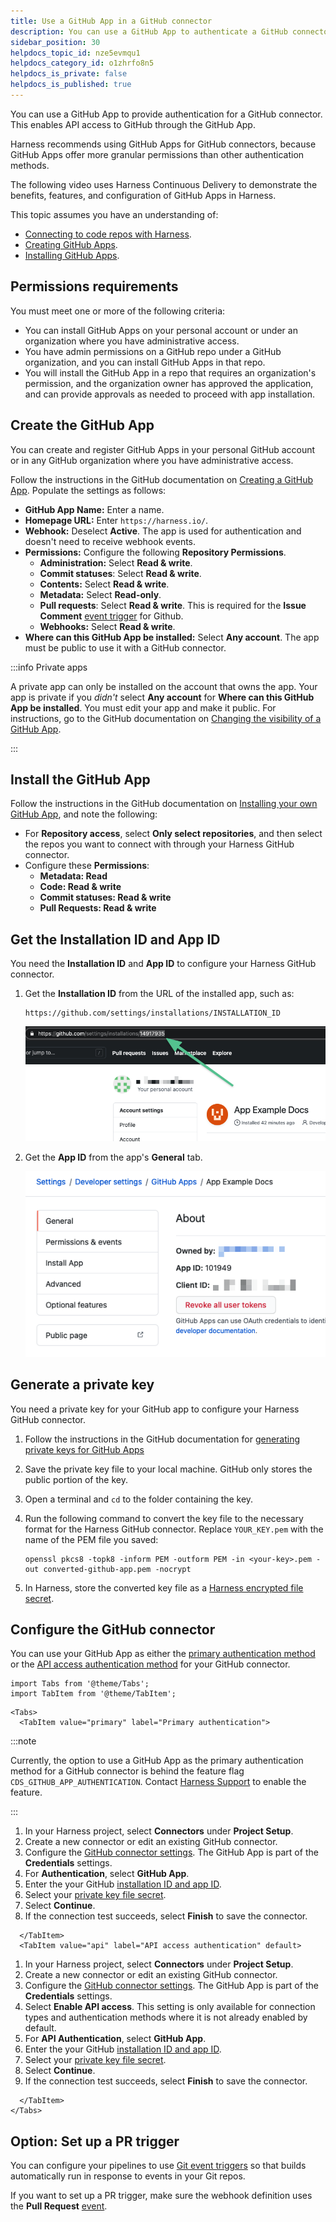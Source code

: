 ```yaml
---
title: Use a GitHub App in a GitHub connector
description: You can use a GitHub App to authenticate a GitHub connector.
sidebar_position: 30
helpdocs_topic_id: nze5evmqu1
helpdocs_category_id: o1zhrfo8n5
helpdocs_is_private: false
helpdocs_is_published: true
---
```


You can use a GitHub App to provide authentication for a GitHub connector. This enables API access to GitHub through the GitHub App.

Harness recommends using GitHub Apps for GitHub connectors, because GitHub Apps offer more granular permissions than other authentication methods.

The following video uses Harness Continuous Delivery to demonstrate the benefits, features, and configuration of GitHub Apps in Harness.

<!-- Video:
https://www.loom.com/share/99767c8527274a2f801045bf73223e71-->
<docvideo src="https://www.loom.com/share/99767c8527274a2f801045bf73223e71" />

This topic assumes you have an understanding of:

* [Connecting to code repos with Harness](./connect-to-code-repo.md).
* [Creating GitHub Apps](https://docs.github.com/en/apps/creating-github-apps/about-creating-github-apps/about-creating-github-apps).
* [Installing GitHub Apps](https://docs.github.com/en/apps/using-github-apps/installing-your-own-github-app).

## Permissions requirements

You must meet one or more of the following criteria:

* You can install GitHub Apps on your personal account or under an organization where you have administrative access.
* You have admin permissions on a GitHub repo under a GitHub organization, and you can install GitHub Apps in that repo.
* You will install the GitHub App in a repo that requires an organization's permission, and the organization owner has approved the application, and can provide approvals as needed to proceed with app installation.

## Create the GitHub App

You can create and register GitHub Apps in your personal GitHub account or in any GitHub organization where you have administrative access.

Follow the instructions in the GitHub documentation on [Creating a GitHub App](https://docs.github.com/en/developers/apps/creating-a-github-app). Populate the settings as follows:

* **GitHub App Name:** Enter a name.
* **Homepage URL:** Enter `https://harness.io/`.
* **Webhook:** Deselect **Active**. The app is used for authentication and doesn't need to receive webhook events.
* **Permissions:** Configure the following **Repository Permissions**.
	+ **Administration:** Select **Read & write**.
	+ **Commit statuses**: Select **Read & write**.
	+ **Contents:** Select **Read & write**.
	+ **Metadata:** Select **Read-only**.
	+ **Pull requests**: Select **Read & write**. This is required for the **Issue Comment** [event trigger](/docs/platform/triggers/triggers-reference/#event-and-actions) for Github.
	+ **Webhooks:** Select **Read & write**.
* **Where can this GitHub App be installed:** Select **Any account**. The app must be public to use it with a GitHub connector.

:::info Private apps

A private app can only be installed on the account that owns the app. Your app is private if you *didn't* select **Any account** for **Where can this GitHub App be installed**. You must edit your app and make it public. For instructions, go to the GitHub documentation on [Changing the visibility of a GitHub App](https://docs.github.com/en/apps/maintaining-github-apps/modifying-a-github-app-registration#changing-the-visibility-of-a-github-app).

:::

## Install the GitHub App

Follow the instructions in the GitHub documentation on [Installing your own GitHub App](https://docs.github.com/en/apps/using-github-apps/installing-your-own-github-app), and note the following:

* For **Repository access**, select **Only select repositories**, and then select the repos you want to connect with through your Harness GitHub connector.
* Configure these **Permissions**:
   * **Metadata: Read**
   * **Code: Read & write**
   * **Commit statuses: Read & write**
   * **Pull Requests: Read & write**

## Get the Installation ID and App ID

You need the **Installation ID** and **App ID** to configure your Harness GitHub connector.

1. Get the **Installation ID** from the URL of the installed app, such as:

   ```
   https://github.com/settings/installations/INSTALLATION_ID
   ```

   ![](../static/git-hub-app-support-54.png)

2. Get the **App ID** from the app's **General** tab.

   ![](../static/git-hub-app-support-55.png)

## Generate a private key

You need a private key for your GitHub app to configure your Harness GitHub connector.

1. Follow the instructions in the GitHub documentation for [generating private keys for GitHub Apps](https://docs.github.com/en/apps/creating-github-apps/authenticating-with-a-github-app/managing-private-keys-for-github-apps#generating-private-keys)
2. Save the private key file to your local machine. GitHub only stores the public portion of the key.
3. Open a terminal and `cd` to the folder containing the key.
4. Run the following command to convert the key file to the necessary format for the Harness GitHub connector. Replace `YOUR_KEY.pem` with the name of the PEM file you saved:

   ```
   openssl pkcs8 -topk8 -inform PEM -outform PEM -in <your-key>.pem -out converted-github-app.pem -nocrypt
   ```

5. In Harness, store the converted key file as a [Harness encrypted file secret](/docs/platform/secrets/add-file-secrets).

## Configure the GitHub connector

You can use your GitHub App as either the [primary authentication method](/docs/platform/connectors/code-repositories/ref-source-repo-provider/git-hub-connector-settings-reference#authentication) or the [API access authentication method](/docs/platform/connectors/code-repositories/ref-source-repo-provider/git-hub-connector-settings-reference#enable-api-access) for your GitHub connector.

```mdx-code-block
import Tabs from '@theme/Tabs';
import TabItem from '@theme/TabItem';
```

```mdx-code-block
<Tabs>
  <TabItem value="primary" label="Primary authentication">
```

:::note

Currently, the option to use a GitHub App as the primary authentication method for a GitHub connector is behind the feature flag `CDS_GITHUB_APP_AUTHENTICATION`. Contact [Harness Support](mailto:support@harness.io) to enable the feature.

:::

1. In your Harness project, select **Connectors** under **Project Setup**.
2. Create a new connector or edit an existing GitHub connector.
3. Configure the [GitHub connector settings](./ref-source-repo-provider/git-hub-connector-settings-reference.md). The GitHub App is part of the **Credentials** settings.
4. For **Authentication**, select **GitHub App**.
5. Enter the your GitHub [installation ID and app ID](#get-the-installation-id-and-app-id).
6. Select your [private key file secret](#generate-a-private-key).
7. Select **Continue**.
8. If the connection test succeeds, select **Finish** to save the connector.

```mdx-code-block
  </TabItem>
  <TabItem value="api" label="API access authentication" default>
```

1. In your Harness project, select **Connectors** under **Project Setup**.
2. Create a new connector or edit an existing GitHub connector.
3. Configure the [GitHub connector settings](./ref-source-repo-provider/git-hub-connector-settings-reference.md). The GitHub App is part of the **Credentials** settings.
4. Select **Enable API access**. This setting is only available for connection types and authentication methods where it is not already enabled by default.
5. For **API Authentication**, select **GitHub App**.
6. Enter the your GitHub [installation ID and app ID](#get-the-installation-id-and-app-id).
7. Select your [private key file secret](#generate-a-private-key).
8. Select **Continue**.
9. If the connection test succeeds, select **Finish** to save the connector.

```mdx-code-block
  </TabItem>
</Tabs>
```

## Option: Set up a PR trigger

You can configure your pipelines to use [Git event triggers](/docs/platform/triggers/triggering-pipelines) so that builds automatically run in response to events in your Git repos.

If you want to set up a PR trigger, make sure the webhook definition uses the **Pull Request** [event](/docs/platform/triggers/triggers-reference#event-and-actions).
